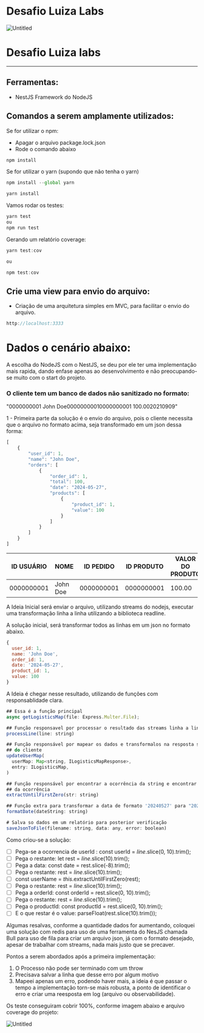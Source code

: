 # Desafio Luiza Labs

![Untitled](Desafio%20Luiza%20Labs%20fedfe2964fc346348aa73f097c8aeb4d/Untitled.png)

# Desafio Luiza labs

---

## Ferramentas:

- NestJS Framework do NodeJS

## Comandos a serem amplamente utilizados:

Se for utilizar o npm:

- Apagar o arquivo package.lock.json
- Rode o comando abaixo

```jsx
npm install
```

Se for utilizar o yarn (supondo que não tenha o yarn)

```jsx
npm install --global yarn

yarn install
```

Vamos rodar os testes:

```jsx
yarn test
ou
npm run test
```

Gerando um relatório coverage:

```jsx
yarn test:cov

ou

npm test:cov
```

## Crie uma view para envio do arquivo:

- Criação de uma arquitetura simples em MVC, para facilitar o envio do arquivo.

```jsx
http://localhost:3333
```

# Dados o cenário abaixo:

A escolha do NodeJS com o NestJS, se deu por ele ter uma implementação mais rapida, dando enfase apenas ao desenvolvimento e não preocupando-se muito com o start do projeto.

### O cliente tem um banco de dados não sanitizado no formato:

"0000000001                             John Doe00000000010000000001     100.0020210909"

1 - Primeira parte da solução é o envio do arquivo, pois o cliente necessita que o arquivo no formato acima, seja transformado em um json dessa forma:

```jsx
[
	{
		"user_id": 1,
		"name": "John Doe",
		"orders": [
			{
				"order_id": 1,
				"total": 100,
				"date": "2024-05-27",
				"products": [
					{
						"product_id": 1,
						"value": 100
					}
				]
			}
		]
	}
]
```

| ID USUÁRIO | NOME | ID PEDIDO | ID PRODUTO | VALOR DO PRODUTO | DATA DA COMPRA |
| --- | --- | --- | --- | --- | --- |
| 0000000001 | John Doe | 0000000001 | 0000000001 | 100.00 | 20210909 |

A Ideia Inicial será enviar o arquivo, utilizando streams do nodejs, executar uma transformação linha a linha utilizando a biblioteca readline.

A solução inicial, será transformar todos as linhas em um json no formato abaixo.

```jsx
{
  user_id: 1,
  name: 'John Doe',
  order_id: 1,
  date: '2024-05-27',
  product_id: 1,
  value: 100
}
```

A Ideia é chegar nesse resultado, utilizando de funções com responsablidade clara.

```jsx
## Essa é a função principal
async getLogisticsMap(file: Express.Multer.File);

## Função responsavel por processar o resultado das streams linha a linha
processLine(line: string)

## Função responsável por mapear os dados e transformalos na resposta solicitada
## do cliente
updateUserMap(
  userMap: Map<string, ILogisticsMapResponse>,
  entry: ILogisticsMap,
)

## Função responsável por encontrar a ocorrência da string e encontrar o final
## da ocorrência
extractUntilFirstZero(str: string)

## Função extra para transformar a data de formato '20240527' para "2024-05-27"
formatDate(dateString: string)

# Salva so dados em um relatório para posterior verificação
saveJsonToFile(filename: string, data: any, error: boolean)
```

Como criou-se a solução:

- [ ]  Pega-se a ocorrencia de userId : const userId = *line*.slice(0, 10).trim();
- [ ]  Pega o restante: let rest = *line*.slice(10).trim();
- [ ]  Pega a data: const date = rest.slice(-8).trim();
- [ ]  Pega o restante: rest = *line*.slice(10).trim();
- [ ]  const userName = *this*.extractUntilFirstZero(rest);
- [ ]  Pega o restante: rest = *line*.slice(10).trim();
- [ ]  Pega a orderId: const orderId = rest.slice(0, 10).trim();
- [ ]  Pega o restante: rest = *line*.slice(10).trim();
- [ ]  Pega o productId: const productId = rest.slice(0, 10).trim();
- [ ]  E o que restar é o value: parseFloat(rest.slice(10).trim());

Algumas resalvas, conforme a quantidade dados for aumentando, coloquei uma solução com redis para uso de uma ferramenta do NesJS chamada Bull para uso de fila para criar um arquivo json, já com o formato desejado, apesar de trabalhar com streams, nada mais justo que se precaver.

Pontos a serem abordados após a primeira implementação:

1. O Processo não pode ser terminado com um throw
2. Precisava salvar a linha que desse erro por algum motivo
3. Mapeei apenas um erro, podendo haver mais, a ideia é que passar o tempo a implementação torn-se mais robusta, a ponto de identificar o erro e criar uma reesposta em log (arquivo ou observabilidade).

Os teste conseguiram cobrir 100%, conforme imagem abaixo e arquivo coverage do projeto:

![Untitled](Desafio%20Luiza%20Labs%20fedfe2964fc346348aa73f097c8aeb4d/Untitled%201.png)